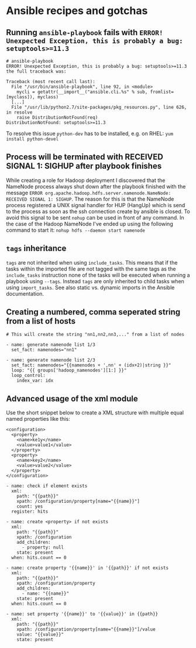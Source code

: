 # Ansible recipes and gotchas

## Running `ansible-playbook` fails with `ERROR! Unexpected Exception, this is probably a bug: setuptools>=11.3`

```
# ansible-playbook 
ERROR! Unexpected Exception, this is probably a bug: setuptools>=11.3
the full traceback was:

Traceback (most recent call last):
  File "/usr/bin/ansible-playbook", line 92, in <module>
    mycli = getattr(__import__("ansible.cli.%s" % sub, fromlist=[myclass]), myclass)
  [...]
  File "/usr/lib/python2.7/site-packages/pkg_resources.py", line 626, in resolve
    raise DistributionNotFound(req)
DistributionNotFound: setuptools>=11.3
```

To resolve this issue `python-dev` has to be installed, e.g. on RHEL: `yum install python-devel` 

## Process will be terminated with RECEIVED SIGNAL 1: SIGHUP after playbook finishes
While creating a role for Hadoop deployment I discovered that the NameNode process always shut down after the playbook finished with the message `ERROR org.apache.hadoop.hdfs.server.namenode.NameNode: RECEIVED SIGNAL 1: SIGHUP`. The reason for this is that the NameNode process registered a UNIX signal handler for HUP (HangUp) which is send to the process as soon as the ssh connection create by ansible is closed. To avoid this signal to be sent `nohup` can be used in front of any command. In the case of the Hadoop NameNode I've ended up using the following command to start it: `nohup hdfs --daemon start namenode`

## `tags` inheritance
`tags` are not inherited when using `include_tasks`. This means that if the tasks within the imported file are not tagged with the same tags as the `include_tasks` instruction none of the tasks will be executed when running a playbook using `--tags`. Instead `tags` are only inherited to child tasks when using `import_tasks`. See also static vs. dynamic imports in the Ansible documentation.

## Creating a numbered, comma seperated string from a list of hosts

```
# This will create the string "nn1,nn2,nn3,..." from a list of nodes

- name: generate namenode list 1/3
  set_fact: namenodes="nn1"

- name: generate namenode list 2/3
  set_fact: namenodes="{{namenodes + ',nn' + (idx+2)|string }}"    
  loop: "{{ groups['hadoop_namenodes'][1:] }}"
  loop_control:
    index_var: idx
```

## Advanced usage of the xml module

Use the short snippet below to create a XML structure with multiple equal named properties like this:

```
<configuration>
  <property>
    <name>ke1y</name>
    <value>value1</value>
  </property>
  <property>
    <name>key2</name>
    <value>value2</value>
  </property>
</configuration>
```

```
- name: check if element exists
  xml:
    path: "{{path}}"
    xpath: /configuration/property[name="{{name}}"]
    count: yes
  register: hits

- name: create <property> if not exists
  xml:
    path: "{{path}}"
    xpath: /configuration
    add_children:
      - property: null
    state: present
  when: hits.count == 0

- name: create property '{{name}}' in '{{path}}' if not exists
  xml:
    path: "{{path}}"
    xpath: /configuration/property
    add_children:
      - name: "{{name}}"
    state: present
  when: hits.count == 0

- name: set property '{{name}}' to '{{value}}' in {{path}}
  xml:
    path: "{{path}}"
    xpath: /configuration/property[name="{{name}}"]/value
    value: "{{value}}"
    state: present
```
